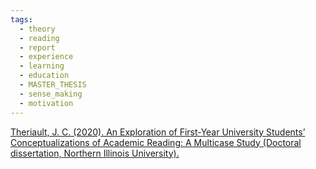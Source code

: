 ```yaml
---
tags:
  - theory
  - reading
  - report
  - experience
  - learning
  - education
  - MASTER_THESIS
  - sense_making
  - motivation
---
```


[Theriault, J. C. (2020). An Exploration of First-Year University Students’ Conceptualizations of Academic Reading: A Multicase Study (Doctoral dissertation, Northern Illinois University).](https://search.proquest.com/openview/116981844d6c0ee7f9cb6c6f6f7b031c/1?pq-origsite=gscholar&cbl=51922&diss=y&casa_token=onzDU08Ul2QAAAAA:8VxaO9tit4v-yc0wpP0GXy48Owpc9K5F-eeQPxQNt542DSAGabDWPMaSbM8GX4VniREfJk2C)
